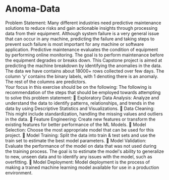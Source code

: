 # Anoma-Data

Problem Statement:
Many different industries need predictive maintenance solutions to reduce risks and gain actionable insights through processing data from their equipment.
Although system failure is a very general issue that can occur in any machine, predicting the failure and taking steps to prevent such failure is most important for any machine or software application.
Predictive maintenance evaluates the condition of equipment by performing online monitoring. The goal is to perform maintenance before the equipment degrades or breaks down.
This Capstone project is aimed at predicting the machine breakdown by identifying the anomalies in the data.
The data we have contains about 18000+ rows collected over few days. The column ‘y’ contains the binary labels, with 1 denoting there is an anomaly. The rest of the columns are predictors.  
Your focus in this exercise should be on the following:
The following is recommendation of the steps that should be employed towards attempting to solve this problem statement:
	Exploratory Data Analysis: Analyze and understand the data to identify patterns, relationships, and trends in the data by using Descriptive Statistics and Visualizations.
	Data Cleaning: This might include standardization, handling the missing values and outliers in the data.
	Feature Engineering: Create new features or transform the existing features for better performance of the ML Models.
	Model Selection: Choose the most appropriate model that can be used for this project.
	Model Training: Split the data into train & test sets and use the train set to estimate the best model parameters.
	Model Validation: Evaluate the performance of the model on data that was not used during the training process. The goal is to estimate the model's ability to generalize to new, unseen data and to identify any issues with the model, such as overfitting.
	Model Deployment: Model deployment is the process of making a trained machine learning model available for use in a production environment.
